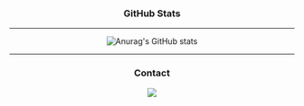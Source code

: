 <div align=center> 

### GitHub Stats
***
![Anurag's GitHub stats](https://github-readme-stats.vercel.app/api?username=kairos7578&show_icons=true&theme=radical)
***


### Contact
![](https://dcbadge.vercel.app/api/shield/283625199897673729)

</div>
